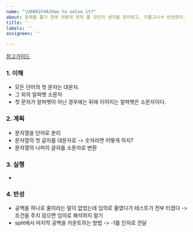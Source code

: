 ```yaml
---
name: "\U0001F4A1How to solve it?"
about: 문제를 풀기 전에 어떻게 먼저 풀 것인지 생각을 정리하고, 다풀고나서 반성한다.
title: ''
labels: ''
assignees: ''

---
```


[참고가이드](https://megaptera.notion.site/6-5f9b4105eb0748fd8f8baa631d92d6ea)

### 1. 이해
- 모든 단어의 첫 문자는 대문자.
- 그 외의 알파벳 소문자
- 첫 문자가 알파벳이 아닌 경우에는 뒤에 이어지는 알파벳은 소문자이다.

### 2. 계획
- 문자열을 단어로 분리
- 문자열의 첫 글자를 대문자로 -> 숫자라면 어떻게 하지?
- 문자열의 나머지 글자를 소문자로 변환

### 3. 실행
- 

### 4. 반성
- 공백을 하나로 줄이라는 말이 없었는데 임의로 줄였다가 테스트가 전부 터졌다 -> 조건을 주지 않으면 임의로 해석하지 말기
- split에서 마지막 공백을 카운트하는 방법 -> -1를 인자로 전달
